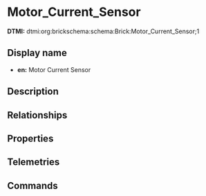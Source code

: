 # Motor_Current_Sensor
**DTMI:** dtmi:org:brickschema:schema:Brick:Motor_Current_Sensor;1
## Display name
- **en:** Motor Current Sensor
## Description
## Relationships
## Properties
## Telemetries
## Commands

